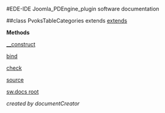#EDE-IDE Joomla_PDEngine_plugin
software documentation



##class PvoksTableCategories extends [extends](extends.md)


**Methods**

[__construct](items/PvoksTableCategories___construct.md)

[bind](items/PvoksTableCategories_bind.md)

[check](items/PvoksTableCategories_check.md)



[source](../../admin/tables/categories.php)

[sw.docs root](./)

*created by documentCreator*

